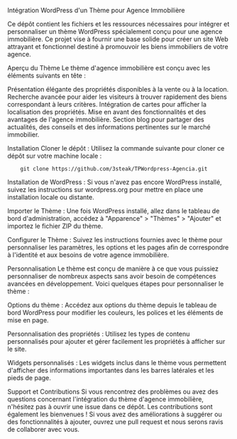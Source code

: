 Intégration WordPress d'un Thème pour Agence Immobilière

Ce dépôt contient les fichiers et les ressources nécessaires pour intégrer et personnaliser un thème WordPress
spécialement conçu pour une agence immobilière. Ce projet vise à fournir une base solide pour créer un site Web
attrayant et fonctionnel destiné à promouvoir les biens immobiliers de votre agence.

Aperçu du Thème
Le thème d'agence immobilière est conçu avec les éléments suivants en tête :

Présentation élégante des propriétés disponibles à la vente ou à la location.
Recherche avancée pour aider les visiteurs à trouver rapidement des biens correspondant à leurs critères.
Intégration de cartes pour afficher la localisation des propriétés.
Mise en avant des fonctionnalités et des avantages de l'agence immobilière.
Section blog pour partager des actualités, des conseils et des informations pertinentes sur le marché immobilier.

Installation
Cloner le dépôt : Utilisez la commande suivante pour cloner ce dépôt sur votre machine locale :

```shell
	git clone https://github.com/3steak/TPWordpress-Agencia.git
```

Installation de WordPress : Si vous n'avez pas encore WordPress installé, suivez les instructions sur wordpress.org pour
mettre en place une installation locale ou distante.

Importer le Thème : Une fois WordPress installé, allez dans le tableau de bord d'administration, accédez à "Apparence" >
"Thèmes" > "Ajouter" et importez le fichier ZIP du thème.

Configurer le Thème : Suivez les instructions fournies avec le thème pour personnaliser les paramètres, les options et
les pages afin de correspondre à l'identité et aux besoins de votre agence immobilière.

Personnalisation
Le thème est conçu de manière à ce que vous puissiez personnaliser de nombreux aspects sans avoir besoin de compétences
avancées en développement. Voici quelques étapes pour personnaliser le thème :

Options du thème : Accédez aux options du thème depuis le tableau de bord WordPress pour modifier les couleurs, les
polices et les éléments de mise en page.

Personnalisation des propriétés : Utilisez les types de contenu personnalisés pour ajouter et gérer facilement les
propriétés à afficher sur le site.

Widgets personnalisés : Les widgets inclus dans le thème vous permettent d'afficher des informations importantes dans
les barres latérales et les pieds de page.

Support et Contributions
Si vous rencontrez des problèmes ou avez des questions concernant l'intégration du thème d'agence immobilière, n'hésitez
pas à ouvrir une issue dans ce dépôt. Les contributions sont également les bienvenues ! Si vous avez des améliorations à
suggérer ou des fonctionnalités à ajouter, ouvrez une pull request et nous serons ravis de collaborer avec vous.